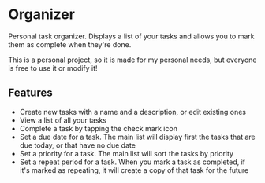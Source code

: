 # Organizer

Personal task organizer. Displays a list of your tasks and allows you to mark them as complete when they're done.

This is a personal project, so it is made for my personal needs, but everyone is free to use it or modify it!

## Features

* Create new tasks with a name and a description, or edit existing ones
* View a list of all your tasks
* Complete a task by tapping the check mark icon
* Set a due date for a task. The main list will display first the tasks that are due today, or that have no due date
* Set a priority for a task. The main list will sort the tasks by priority
* Set a repeat period for a task. When you mark a task as completed, if it's marked as repeating, it will create a copy of that task for the future
